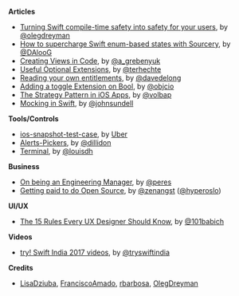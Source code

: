 **Articles**

* [Turning Swift compile-time safety into safety for your users](https://medium.com/anysuggestion/turning-swift-compile-time-safety-into-safety-for-your-users-4e49a8a612f3), by [@olegdreyman](https://twitter.com/olegdreyman)
* [How to supercharge Swift enum-based states with Sourcery](https://medium.com/flawless-app-stories/enums-and-sourcery-5da57cda473b), by [@DAlooG](https://twitter.com/DAlooG)
* [Creating Views in Code](http://kean.github.io/post/creating_views), by [@a_grebenyuk](https://twitter.com/a_grebenyuk)
* [Useful Optional Extensions](https://appventure.me/2018/01/10/optional-extensions/), by [@terhechte](https://twitter.com/terhechte)
* [Reading your own entitlements](https://davedelong.com/blog/2018/01/10/reading-your-own-entitlements/), by [@davedelong](https://twitter.com/davedelong)
* [Adding a toggle Extension on Bool](https://www.objc.io/blog/2018/01/16/toggle-extension-on-bool/), by [@objcio](https://twitter.com/objcio)
* [The Strategy Pattern in iOS Apps](https://medium.com/@volbap/the-strategy-pattern-in-ios-apps-346abc9e86a6), by [@volbap](https://twitter.com/volbap)
* [Mocking in Swift](https://www.swiftbysundell.com/posts/mocking-in-swift), by [@johnsundell](https://twitter.com/johnsundell)

**Tools/Controls**

* [ios-snapshot-test-case](https://github.com/uber/ios-snapshot-test-case), by [Uber](https://twitter.com/uber)
* [Alerts-Pickers](https://github.com/dillidon/Alerts-Pickers), by [@dillidon](https://github.com/dillidon/)
* [Terminal](https://github.com/louisdh/terminal), by [@louisdh](https://github.com/louisdh)

**Business**

* [On being an Engineering Manager](http://codeplease.io/2018/01/15/on-being-an-engineering-manager/), by [@peres](https://twitter.com/peres)
* [Getting paid to do Open Source](https://medium.com/hyperoslo/getting-paid-to-do-open-source-26a97a852738), by [@zenangst](https://twitter.com/zenangst) ([@hyperoslo](https://twitter.com/hyperoslo))

**UI/UX**

* [The 15 Rules Every UX Designer Should Know](https://theblog.adobe.com/15-rules-every-ux-designer-know/), by [@101babich](https://twitter.com/101babich)

**Videos**

* [try! Swift India 2017 videos](https://www.youtube.com/watch?v=PM0NCE6iR5I&list=PLCl5NM4qD3u8NDaXbi3E4Wga0ShZqSxK6), by [@tryswiftindia](https://twitter.com/tryswiftindia)

**Credits**

* [LisaDziuba](https://github.com/lisadziuba), [FranciscoAmado](https://github.com/FranciscoAmado), [rbarbosa](https://github.com/rbarbosa), [OlegDreyman](https://github.com/dreymonde)

